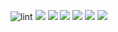 ![lint](https://github.com/<n3imys>/<backend-project-lvl1>/actions/workflows/<github-action-lint2.yml>/badge.svg)
<a href="https://codeclimate.com/github/N3IMYS/backend-project-lvl1/maintainability"><img src="https://api.codeclimate.com/v1/badges/741b24077273e96b11c4/maintainability" /></a>
<a href="https://asciinema.org/a/129XZJMbY6jAkyKjWGXbxnzZK" target="_blank"><img src="https://asciinema.org/a/129XZJMbY6jAkyKjWGXbxnzZK.svg" /></a>
<a href="https://asciinema.org/a/U4SliSd34ZNTL8a4GbEk1Q773" target="_blank"><img src="https://asciinema.org/a/U4SliSd34ZNTL8a4GbEk1Q773.svg" /></a>
<a href="https://asciinema.org/a/BtyiwBS3rJPRmJexRSsLkmpB4" target="_blank"><img src="https://asciinema.org/a/BtyiwBS3rJPRmJexRSsLkmpB4.svg" /></a>
<a href="https://asciinema.org/a/AJjnFaLfcgHcOw39OuTwevs0Y" target="_blank"><img src="https://asciinema.org/a/AJjnFaLfcgHcOw39OuTwevs0Y.svg" /></a>
<a href="https://asciinema.org/a/5vp6rTaUbTpd9YuKoA2cE5k6i" target="_blank"><img src="https://asciinema.org/a/5vp6rTaUbTpd9YuKoA2cE5k6i.svg" /></a>